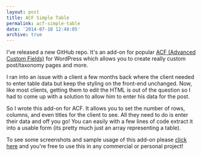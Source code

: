 ```yaml
---
layout: post
title: ACF Simple Table
permalink: acf-simple-table
date: '2014-07-18 12:48:05'
archive: true
---
```


I've released a new GitHub repo. It's an add-on for popular [ACF (Advanced Custom Fields)](http://www.advancedcustomfields.com/) for WordPress which allows you to create really custom post/taxonomy pages and more.

I ran into an issue with a client a few months back where the client needed to enter table data but keep the styling on the front-end unchanged. Now, like most clients, getting them to edit the HTML is out of the question so I had to come up with a solution to allow him to enter his data for the post.

So I wrote this add-on for ACF. It allows you to set the number of rows, columns, and even titles for the client to see. All they need to do is enter their data and off you go! You can easily with a few lines of code extract it into a usable form (its pretty much just an array representing a table).

To see some screenshots and sample usage of this add-on please [click here](https://github.com/gnikyt/acf-simple_table) and you're free to use this in any commercial or personal project!
